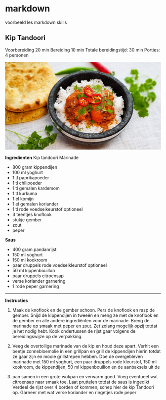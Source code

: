 # markdown
voorbeeld les markdown skills

## Kip Tandoori

Voorbereiding 20 min
Bereiding 10 min
Totale bereidingstijd: 30 min
Porties: 4 personen

![Kip Tandoori](kiptandoori.jpg)

**Ingredienten**
Kip tandoori Marinade
- 800 gram kippendijen
- 100 ml yoghurt
- 1 tl paprikapoeder
- 1 tl chilipoeder
- 1 tl gemalen kardemom
- 1 tl kurkuma
- 1 el komijn
- 1 el gemalen koriander
- 1 tl rode voedselkeurstof optioneel
- 3 teentjes knoflook
- stukje gember
- zout
- peper

**Saus**
- 400 gram pandanrijst
- 150 ml yoghurt
- 150 ml kookroom
- paar druppels rode voedselkleurstof optioneel
- 50 ml kippenbouillon
- paar druppels citroensap
- verse koriander garnering
- 1 rode peper garnering

---

**Instructies**
1. Maak de knoflook en de gember schoon. Pers de knoflook en rasp de gember. Snijd de kippendijen in tweeën en meng ze met de knoflook en de gember en alle andere ingrediënten voor de marinade. Breng de marinade op smaak met peper en zout. Zet zolang mogelijk opzij totdat je het nodig hebt. Kook ondertussen de rijst gaar volgens de bereidingswijze op de verpakking.

2. Veeg de overtollige marinade van de kip en houd deze apart. Verhit een beetje zonnebloemolie in een grillpan en grill de kippendijen hierin totdat ze gaar zijn en mooie grillstrepen hebben. Doe de overgebleven marinade met 150 ml yoghurt, een paar druppels rode kleurstof, 150 ml kookroom, de kippendijen, 50 ml kippenbouillon en de aanbaksels uit de 

3. pan samen in een grote wokpan en verwarm goed. Voeg eventueel wat citroensap naar smaak toe. Laat pruttelen totdat de saus is ingedikt
Verdeel de rijst over 4 borden of kommen, schep hier de kip Tandoori op. Garneer met wat verse koriander en ringetjes rode peper
